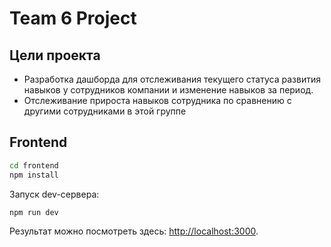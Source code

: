 # Team 6 Project
## Цели проекта
 - Разработка дашборда для отслеживания текущего статуса развития навыков у сотрудников компании и изменение навыков за период.
 - Отслеживание прироста навыков сотрудника по сравнению с другими сотрудниками в этой группе

## Frontend

```bash
cd frontend
npm install
```

Запуск dev-сервера:

```bash
npm run dev
```

Результат можно посмотреть здесь: [http://localhost:3000](http://localhost:3000).
